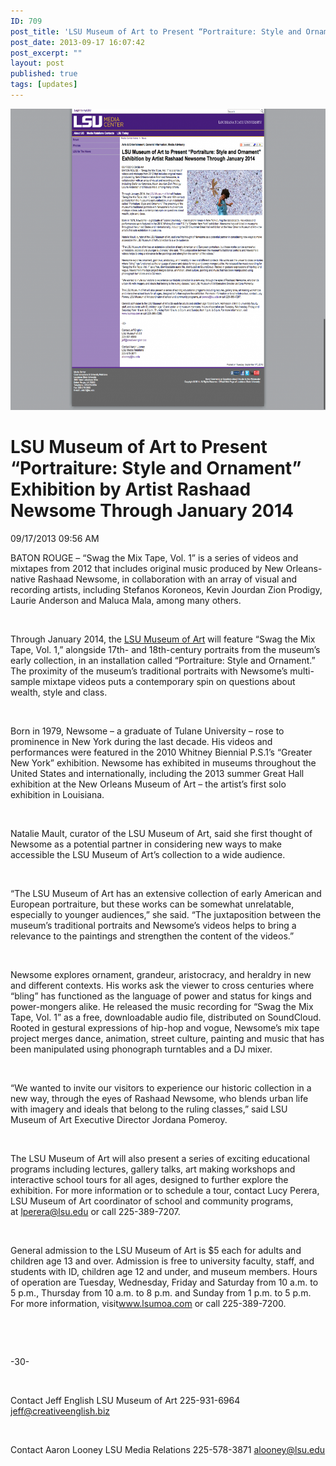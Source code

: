 ```yaml
---
ID: 709
post_title: 'LSU Museum of Art to Present “Portraiture: Style and Ornament” Exhibition by Artist Rashaad Newsome Through January 2014'
post_date: 2013-09-17 16:07:42
post_excerpt: ""
layout: post
published: true
tags: [updates]
---
```

<a href="/uploads/2014/06/LSU-Museum-of-Art-to-Present-“Portraiture-Style-and-Ornament”-Exhibition-by-Artist-Rashaad-Newsome-Through-January-2014.png"><img class="alignnone size-large wp-image-710" alt="LSU Museum of Art to Present “Portraiture  Style and Ornament” Exhibition by Artist Rashaad Newsome Through January 2014" src="/uploads/2014/06/LSU-Museum-of-Art-to-Present-“Portraiture-Style-and-Ornament”-Exhibition-by-Artist-Rashaad-Newsome-Through-January-2014-1024x772.png" width="640" height="482" /></a>

<!--more-->
<h1>LSU Museum of Art to Present “Portraiture: Style and Ornament” Exhibition by Artist Rashaad Newsome Through January 2014</h1>
<div>09/17/2013 09:56 AM</div>
<div>

<img alt="" src="http://www.lsu.edu/ur/ocur/lsunews/MediaCenter/MediaImages/2013/09/item63915.jpg" />BATON ROUGE – “Swag the Mix Tape, Vol. 1” is a series of videos and mixtapes from 2012 that includes original music produced by New Orleans-native Rashaad Newsome, in collaboration with an array of visual and recording artists, including Stefanos Koroneos, Kevin Jourdan Zion Prodigy, Laurie Anderson and Maluca Mala, among many others.

&nbsp;

Through January 2014, the <a href="http://www.lsu.edu/ur/ocur/lsunews/ExternalLinks/external_link_51220.html">LSU Museum of Art</a> will feature “Swag the Mix Tape, Vol. 1,” alongside 17th- and 18th-century portraits from the museum’s early collection, in an installation called “Portraiture: Style and Ornament.” The proximity of the museum’s traditional portraits with Newsome’s multi-sample mixtape videos puts a contemporary spin on questions about wealth, style and class.

&nbsp;

Born in 1979, Newsome – a graduate of Tulane University – rose to prominence in New York during the last decade. His videos and performances were featured in the 2010 Whitney Biennial P.S.1’s “Greater New York” exhibition. Newsome has exhibited in museums throughout the United States and internationally, including the 2013 summer Great Hall exhibition at the New Orleans Museum of Art – the artist’s first solo exhibition in Louisiana.

&nbsp;

Natalie Mault, curator of the LSU Museum of Art, said she first thought of Newsome as a potential partner in considering new ways to make accessible the LSU Museum of Art’s collection to a wide audience.

&nbsp;

“The LSU Museum of Art has an extensive collection of early American and European portraiture, but these works can be somewhat unrelatable, especially to younger audiences,” she said. “The juxtaposition between the museum’s traditional portraits and Newsome’s videos helps to bring a relevance to the paintings and strengthen the content of the videos.”

&nbsp;

Newsome explores ornament, grandeur, aristocracy, and heraldry in new and different contexts. His works ask the viewer to cross centuries where “bling” has functioned as the language of power and status for kings and power-mongers alike. He released the music recording for “Swag the Mix Tape, Vol. 1” as a free, downloadable audio file, distributed on SoundCloud. Rooted in gestural expressions of hip-hop and vogue, Newsome’s mix tape project merges dance, animation, street culture, painting and music that has been manipulated using phonograph turntables and a DJ mixer.

&nbsp;

“We wanted to invite our visitors to experience our historic collection in a new way, through the eyes of Rashaad Newsome, who blends urban life with imagery and ideals that belong to the ruling classes,” said LSU Museum of Art Executive Director Jordana Pomeroy.

&nbsp;

The LSU Museum of Art will also present a series of exciting educational programs including lectures, gallery talks, art making workshops and interactive school tours for all ages, designed to further explore the exhibition. For more information or to schedule a tour, contact Lucy Perera, LSU Museum of Art coordinator of school and community programs, at <a href="mailto:lperera@lsu.edu">lperera@lsu.edu</a> or call 225-389-7207.

&nbsp;

General admission to the LSU Museum of Art is $5 each for adults and children age 13 and over. Admission is free to university faculty, staff, and students with ID, children age 12 and under, and museum members. Hours of operation are Tuesday, Wednesday, Friday and Saturday from 10 a.m. to 5 p.m., Thursday from 10 a.m. to 8 p.m. and Sunday from 1 p.m. to 5 p.m. For more information, visit<a href="http://www.lsu.edu/ur/ocur/lsunews/ExternalLinks/external_link_51220.html">www.lsumoa.com</a> or call 225-389-7200.

&nbsp;

&nbsp;

-30-

&nbsp;

Contact Jeff English
LSU Museum of Art
225-931-6964
<a href="mailto:jeff@creativeenglish.biz">jeff@creativeenglish.biz</a>

&nbsp;

Contact Aaron Looney
LSU Media Relations
225-578-3871
<a href="mailto:alooney@lsu.edu">alooney@lsu.edu</a>

</div>
